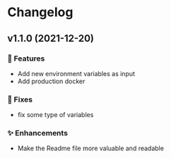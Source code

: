 # Changelog

## v1.1.0 (2021-12-20)

### 🚀 Features

- Add new environment variables as input
- Add production docker

### 🐛 Fixes

- fix some type of variables

### ✨ Enhancements

- Make the Readme file more valuable and readable
